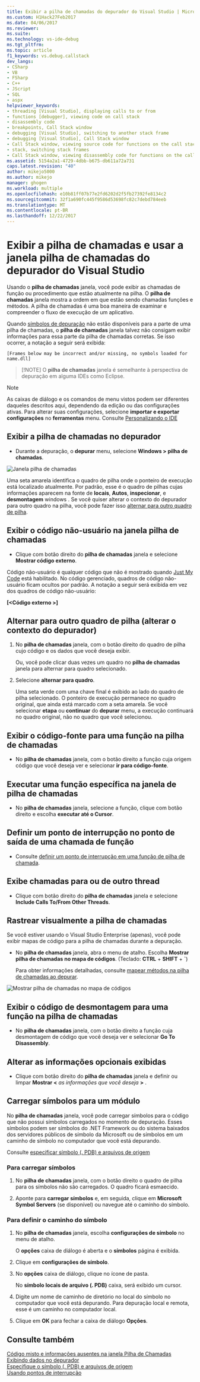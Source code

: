 ```yaml
---
title: Exibir a pilha de chamadas do depurador do Visual Studio | Microsoft Docs
ms.custom: H1Hack27Feb2017
ms.date: 04/06/2017
ms.reviewer: 
ms.suite: 
ms.technology: vs-ide-debug
ms.tgt_pltfrm: 
ms.topic: article
f1_keywords: vs.debug.callstack
dev_langs:
- CSharp
- VB
- FSharp
- C++
- JScript
- SQL
- aspx
helpviewer_keywords:
- threading [Visual Studio], displaying calls to or from
- functions [debugger], viewing code on call stack
- disassembly code
- breakpoints, Call Stack window
- debugging [Visual Studio], switching to another stack frame
- debugging [Visual Studio], Call Stack window
- Call Stack window, viewing source code for functions on the call stack
- stack, switching stack frames
- Call Stack window, viewing disassembly code for functions on the call stack
ms.assetid: 5154a2a1-4729-4dbb-b675-db611a72a731
caps.latest.revision: "40"
author: mikejo5000
ms.author: mikejo
manager: ghogen
ms.workload: multiple
ms.openlocfilehash: e10b81ff07b77e2fd6202d2f5fb27392fe8134c2
ms.sourcegitcommit: 32f1a690fc445f9586d53698fc82c7debd784eeb
ms.translationtype: MT
ms.contentlocale: pt-BR
ms.lasthandoff: 12/22/2017
---
```

# <a name="view-the-call-stack-and-use-the-call-stack-window-in-the-visual-studio-debugger"></a>Exibir a pilha de chamadas e usar a janela pilha de chamadas do depurador do Visual Studio

Usando o **pilha de chamadas** janela, você pode exibir as chamadas de função ou procedimento que estão atualmente na pilha. O **pilha de chamadas** janela mostra a ordem em que estão sendo chamadas funções e métodos. A pilha de chamadas é uma boa maneira de examinar e compreender o fluxo de execução de um aplicativo.
  
Quando [símbolos de depuração](#bkmk_symbols) não estão disponíveis para a parte de uma pilha de chamadas, o **pilha de chamadas** janela talvez não consigam exibir informações para essa parte da pilha de chamadas corretas. Se isso ocorrer, a notação a seguir será exibida:  
  
`[Frames below may be incorrect and/or missing, no symbols loaded for name.dll]`

>  [!NOTE]
> O **pilha de chamadas** janela é semelhante à perspectiva de depuração em alguma IDEs como Eclipse. 

> [!NOTE]
>  As caixas de diálogo e os comandos de menu vistos podem ser diferentes daqueles descritos aqui, dependendo da edição ou das configurações ativas. Para alterar suas configurações, selecione **importar e exportar configurações** no **ferramentas** menu.  Consulte [Personalizando o IDE](../ide/personalizing-the-visual-studio-ide.md)
  
## <a name="view-the-call-stack-while-in-the-debugger"></a>Exibir a pilha de chamadas no depurador 
  
-   Durante a depuração, o **depurar** menu, selecione **Windows > pilha de chamadas**.

 ![Janela pilha de chamadas](../debugger/media/dbg_basics_callstack_window.png "CallStackWindow")

Uma seta amarela identifica o quadro de pilha onde o ponteiro de execução está localizado atualmente. Por padrão, esse é o quadro de pilhas cujas informações aparecem na fonte de **locais**, **Autos**, **inspecionar**, e **desmontagem** windows . Se você quiser alterar o contexto do depurador para outro quadro na pilha, você pode fazer isso [alternar para outro quadro de pilha](#bkmk_switch).   
  
## <a name="display-non-user-code-in-the-call-stack-window"></a>Exibir o código não-usuário na janela pilha de chamadas  
  
-   Clique com botão direito do **pilha de chamadas** janela e selecione **Mostrar código externo**.

Código não-usuário é qualquer código que não é mostrado quando [Just My Code](../debugger/just-my-code.md) está habilitado. No código gerenciado, quadros de código não-usuário ficam ocultos por padrão. A notação a seguir será exibida em vez dos quadros de código não-usuário:  
  
**[\<Código externo >]**  
  
## <a name="bkmk_switch"></a>Alternar para outro quadro de pilha (alterar o contexto do depurador)
  
1.  No **pilha de chamadas** janela, com o botão direito do quadro de pilha cujo código e os dados que você deseja exibir.

    Ou, você pode clicar duas vezes um quadro no **pilha de chamadas** janela para alternar para quadro selecionado. 
  
2.  Selecione **alternar para quadro**.  
  
     Uma seta verde com uma chave final é exibido ao lado do quadro de pilha selecionado. O ponteiro de execução permanece no quadro original, que ainda está marcado com a seta amarela. Se você selecionar **etapa** ou **continuar** do **depurar** menu, a execução continuará no quadro original, não no quadro que você selecionou.  
  
## <a name="view-the-source-code-for-a-function-on-the-call-stack"></a>Exibir o código-fonte para uma função na pilha de chamadas  
  
-   No **pilha de chamadas** janela, com o botão direito a função cuja origem código que você deseja ver e selecionar **ir para código-fonte**.

## <a name="run-to-a-specific-function-from-the-call-stack-window"></a>Executar uma função específica na janela de pilha de chamadas  
  
-  No **pilha de chamadas** janela, selecione a função, clique com botão direito e escolha **executar até o Cursor**.  
  
## <a name="set-a-breakpoint-on-the-exit-point-of-a-function-call"></a>Definir um ponto de interrupção no ponto de saída de uma chamada de função  
  
-   Consulte [definir um ponto de interrupção em uma função de pilha de chamada](../debugger/using-breakpoints.md#BKMK_Set_a_breakpoint_in_the_call_stack_window).

## <a name="display-calls-to-or-from-another-thread"></a>Exibe chamadas para ou de outro thread  
  
-   Clique com botão direito do **pilha de chamadas** janela e selecione **Include Calls To/From Other Threads**.   
  
## <a name="visually-trace-the-call-stack"></a>Rastrear visualmente a pilha de chamadas  

Se você estiver usando o Visual Studio Enterprise (apenas), você pode exibir mapas de código para a pilha de chamadas durante a depuração.

- No **pilha de chamadas** janela, abra o menu de atalho. Escolha **Mostrar pilha de chamadas no mapa de códigos**. (Teclado: **CTRL** + **SHIFT** + **`**)  
  
    Para obter informações detalhadas, consulte [mapear métodos na pilha de chamadas ao depurar](../debugger/map-methods-on-the-call-stack-while-debugging-in-visual-studio.md).

![Mostrar pilha de chamadas no mapa de códigos](../debugger/media/dbg_basics_show_call_stack_on_code_map.gif "ShowCallStackOnCodeMap")
  
## <a name="view-the-disassembly-code-for-a-function-on-the-call-stack"></a>Exibir o código de desmontagem para uma função na pilha de chamadas  
  
-   No **pilha de chamadas** janela, com o botão direito a função cuja desmontagem de código que você deseja ver e selecionar **Go To Disassembly**.    

## <a name="change-the-optional-information-displayed"></a>Alterar as informações opcionais exibidas  
  
-   Clique com botão direito do **pilha de chamadas** janela e definir ou limpar **Mostrar \<**  *as informações que você deseja*  **>** .  
  
## <a name="bkmk_symbols"></a>Carregar símbolos para um módulo
No **pilha de chamadas** janela, você pode carregar símbolos para o código que não possui símbolos carregados no momento de depuração. Esses símbolos podem ser símbolos do .NET Framework ou do sistema baixados dos servidores públicos de símbolo da Microsoft ou de símbolos em um caminho de símbolo no computador que você está depurando.  
  
Consulte [especificar símbolo (. PDB) e arquivos de origem](../debugger/specify-symbol-dot-pdb-and-source-files-in-the-visual-studio-debugger.md)  
  
### <a name="to-load-symbols"></a>Para carregar símbolos  
  
1.  No **pilha de chamadas** janela, com o botão direito o quadro de pilha para os símbolos não são carregados. O quadro ficará esmaecido.  
  
2.  Aponte para **carregar símbolos** e, em seguida, clique em **Microsoft Symbol Servers** (se disponível) ou navegue até o caminho do símbolo.  
  
### <a name="to-set-the-symbol-path"></a>Para definir o caminho do símbolo  
  
1.  No **pilha de chamadas** janela, escolha **configurações de símbolo** no menu de atalho.  
  
     O **opções** caixa de diálogo é aberta e o **símbolos** página é exibida.  
  
2.  Clique em **configurações de símbolo**.  
  
3.  No **opções** caixa de diálogo, clique no ícone de pasta.  
  
     No **símbolo locais de arquivo (. PDB)** caixa, será exibido um cursor.  
  
4.  Digite um nome de caminho de diretório no local do símbolo no computador que você está depurando. Para depuração local e remota, esse é um caminho no computador local.
  
5.  Clique em **OK** para fechar a caixa de diálogo **Opções**.  
  
## <a name="see-also"></a>Consulte também  
 [Código misto e informações ausentes na janela Pilha de Chamadas](../debugger/mixed-code-and-missing-information-in-the-call-stack-window.md)  
 [Exibindo dados no depurador](../debugger/viewing-data-in-the-debugger.md)   
 [Especifique o símbolo (. PDB) e arquivos de origem](../debugger/specify-symbol-dot-pdb-and-source-files-in-the-visual-studio-debugger.md)   
 [Usando pontos de interrupção](../debugger/using-breakpoints.md)